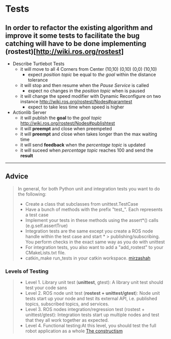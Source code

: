 # Tests
## In order to refactor the existing algorithm and improve it some tests to facilitate the bug catching will have to be done implementing (rostest)[http://wiki.ros.org/rostest]

* Describe Turtlebot Tests
    * it will move to all 4 Corners from Center (10,10) (0,10) (0,0) (10,10)
        * expect *position topic* be equal to *the goal* within the distance tolerance
    * it will stop and then resume when the *Pause Service* is called
        * expect no changes in the *position topic* when is paused
    * it will change the speed modifier with Dynamic Reconfigure on two instance http://wiki.ros.org/rostest/Nodes#paramtest
        * expect to take less time when speed is higher
* Actionlib Server
    * it will publish the **goal** to the *goal topic* http://wiki.ros.org/rostest/Nodes#publishtest
    * it will **preempt** and close when preempeted
    * it will **preempt** and close when takes longer than the max waiting time
    * it will send **feedback** when the *percentage topic* is updated
    * it will suceed when *percentage topic* reaches 100 and send the **result**
---
## Advice
> In general, for both Python unit and integration tests you want to do the following:
> * Create a class that subclasses from unittest.TestCase
> * Have a bunch of methods with the prefix "test_". Each represents a test case
> * Implement your tests in these methods using the assert*() calls (e.g.self.assertTrue)
> * Integration tests are the same except you create a ROS node handle within the test case and start * > publishing/subscribing. You perform checks in the exact same way as you do with unittest
> * For integration tests, you also want to add a "add_rostest" to your CMakeLists.txt file.
> * catkin_make run_tests in your catkin workspace. 
> [mirzashah](https://answers.ros.org/question/94526/any-good-examples-of-ros-unittests/?answer=94561#post-id-94561)

### Levels of Testing

> * Level 1. Library unit test (**unittest**, gtest): A library unit test should test your code sans
> * Level 2. ROS node unit test (**rostest + unittest/gtest**): Node unit tests start up your node and test its external API, i.e. published topics, subscribed topics, and services.
> * Level 3. ROS nodes integration/regression test (rostest + unittest/gtest): Integration tests start up multiple nodes and test that they all work together as expected.
> * Level 4. Functional testing:At this level, you should test the full robot application as a whole 
[The constructism](https://www.theconstructsim.com/how-to-test-your-ros-programs/)

